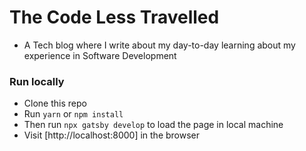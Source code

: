 # The Code Less Travelled
- A Tech blog where I write about my day-to-day learning about my experience in Software Development



### Run locally

- Clone this repo
- Run `yarn` or `npm install`
- Then run `npx gatsby develop` to load the page in local machine
- Visit [http://localhost:8000] in the browser
